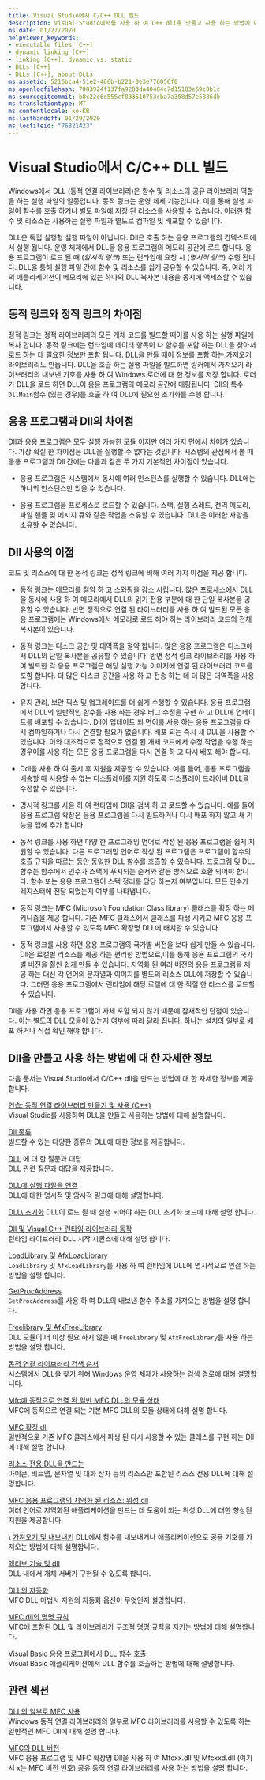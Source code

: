 ```yaml
---
title: Visual Studio에서 C/C++ DLL 빌드
description: Visual Studio에서를 사용 하 여 C++ dll을 만들고 사용 하는 방법에 대 한 개요입니다.
ms.date: 01/27/2020
helpviewer_keywords:
- executable files [C++]
- dynamic linking [C++]
- linking [C++], dynamic vs. static
- DLLs [C++]
- DLLs [C++], about DLLs
ms.assetid: 5216bca4-51e2-466b-b221-0e3e776056f0
ms.openlocfilehash: 7083924f137fa9283da40404c7d15183e59c0b1c
ms.sourcegitcommit: b8c22e6d555cf833510753cba7a368d57e5886db
ms.translationtype: MT
ms.contentlocale: ko-KR
ms.lasthandoff: 01/29/2020
ms.locfileid: "76821423"
---
```

# <a name="create-cc-dlls-in-visual-studio"></a>Visual Studio에서 C/C++ DLL 빌드

Windows에서 DLL (동적 연결 라이브러리)은 함수 및 리소스의 공유 라이브러리 역할을 하는 실행 파일의 일종입니다. 동적 링크는 운영 체제 기능입니다. 이를 통해 실행 파일이 함수를 호출 하거나 별도 파일에 저장 된 리소스를 사용할 수 있습니다. 이러한 함수 및 리소스는 사용하는 실행 파일과 별도로 컴파일 및 배포할 수 있습니다.

DLL은 독립 실행형 실행 파일이 아닙니다. Dll은 호출 하는 응용 프로그램의 컨텍스트에서 실행 됩니다. 운영 체제에서 DLL을 응용 프로그램의 메모리 공간에 로드 합니다. 응용 프로그램이 로드 될 때 (*암시적 링크*) 또는 런타임에 요청 시 (*명시적 링크*) 수행 됩니다. DLL을 통해 실행 파일 간에 함수 및 리소스를 쉽게 공유할 수 있습니다. 즉, 여러 개의 애플리케이션이 메모리에 있는 하나의 DLL 복사본 내용을 동시에 액세스할 수 있습니다.

## <a name="differences-between-dynamic-linking-and-static-linking"></a>동적 링크와 정적 링크의 차이점

정적 링크는 정적 라이브러리의 모든 개체 코드를 빌드할 때이를 사용 하는 실행 파일에 복사 합니다. 동적 링크에는 런타임에 데이터 항목이 나 함수를 포함 하는 DLL을 찾아서 로드 하는 데 필요한 정보만 포함 됩니다. DLL을 만들 때이 정보를 포함 하는 가져오기 라이브러리도 만듭니다. DLL을 호출 하는 실행 파일을 빌드하면 링커에서 가져오기 라이브러리의 내보낸 기호를 사용 하 여 Windows 로더에 대 한 정보를 저장 합니다. 로더가 DLL을 로드 하면 DLL이 응용 프로그램의 메모리 공간에 매핑됩니다. Dll의 특수 `DllMain`함수 (있는 경우)를 호출 하 여 DLL에 필요한 초기화를 수행 합니다.

<a name="differences-between-applications-and-dlls"></a>

## <a name="differences-between-applications-and-dlls"></a>응용 프로그램과 Dll의 차이점

Dll과 응용 프로그램은 모두 실행 가능한 모듈 이지만 여러 가지 면에서 차이가 있습니다. 가장 확실 한 차이점은 DLL을 실행할 수 없다는 것입니다. 시스템의 관점에서 볼 때 응용 프로그램과 Dll 간에는 다음과 같은 두 가지 기본적인 차이점이 있습니다.

- 응용 프로그램은 시스템에서 동시에 여러 인스턴스를 실행할 수 있습니다. DLL에는 하나의 인스턴스만 있을 수 있습니다.

- 응용 프로그램을 프로세스로 로드할 수 있습니다. 스택, 실행 스레드, 전역 메모리, 파일 핸들 및 메시지 큐와 같은 작업을 소유할 수 있습니다. DLL은 이러한 사항을 소유할 수 없습니다.

<a name="advantages-of-using-dlls"></a>

## <a name="advantages-of-using-dlls"></a>Dll 사용의 이점

코드 및 리소스에 대 한 동적 링크는 정적 링크에 비해 여러 가지 이점을 제공 합니다.

- 동적 링크는 메모리를 절약 하 고 스와핑을 감소 시킵니다. 많은 프로세스에서 DLL을 동시에 사용 하 여 메모리에서 DLL의 읽기 전용 부분에 대 한 단일 복사본을 공유할 수 있습니다. 반면 정적으로 연결 된 라이브러리를 사용 하 여 빌드된 모든 응용 프로그램에는 Windows에서 메모리로 로드 해야 하는 라이브러리 코드의 전체 복사본이 있습니다.

- 동적 링크는 디스크 공간 및 대역폭을 절약 합니다. 많은 응용 프로그램은 디스크에서 DLL의 단일 복사본을 공유할 수 있습니다. 반면 정적 링크 라이브러리를 사용 하 여 빌드한 각 응용 프로그램은 해당 실행 가능 이미지에 연결 된 라이브러리 코드를 포함 합니다. 더 많은 디스크 공간을 사용 하 고 전송 하는 데 더 많은 대역폭을 사용 합니다.

- 유지 관리, 보안 픽스 및 업그레이드를 더 쉽게 수행할 수 있습니다. 응용 프로그램에서 DLL의 일반적인 함수를 사용 하는 경우 버그 수정을 구현 하 고 DLL에 업데이트를 배포할 수 있습니다. Dll이 업데이트 되 면이를 사용 하는 응용 프로그램을 다시 컴파일하거나 다시 연결할 필요가 없습니다. 배포 되는 즉시 새 DLL을 사용할 수 있습니다. 이와 대조적으로 정적으로 연결 된 개체 코드에서 수정 작업을 수행 하는 경우이를 사용 하는 모든 응용 프로그램을 다시 연결 하 고 다시 배포 해야 합니다.

- Ddl을 사용 하 여 출시 후 지원을 제공할 수 있습니다. 예를 들어, 응용 프로그램을 배송할 때 사용할 수 없는 디스플레이를 지원 하도록 디스플레이 드라이버 DLL을 수정할 수 있습니다.

- 명시적 링크를 사용 하 여 런타임에 Dll을 검색 하 고 로드할 수 있습니다. 예를 들어 응용 프로그램 확장은 응용 프로그램을 다시 빌드하거나 다시 배포 하지 않고 새 기능을 앱에 추가 합니다.

- 동적 링크를 사용 하면 다양 한 프로그래밍 언어로 작성 된 응용 프로그램을 쉽게 지원할 수 있습니다. 다른 프로그래밍 언어로 작성 된 프로그램은 프로그램이 함수의 호출 규칙을 따르는 동안 동일한 DLL 함수를 호출할 수 있습니다. 프로그램 및 DLL 함수는 함수에서 인수가 스택에 푸시되는 순서와 같은 방식으로 호환 되어야 합니다. 함수 또는 응용 프로그램이 스택 정리를 담당 하는지 여부입니다. 모든 인수가 레지스터에 전달 되었는지 여부를 나타냅니다.

- 동적 링크는 MFC (Microsoft Foundation Class library) 클래스를 확장 하는 메커니즘을 제공 합니다. 기존 MFC 클래스에서 클래스를 파생 시키고 MFC 응용 프로그램에서 사용할 수 있도록 MFC 확장명 DLL에 배치할 수 있습니다.

- 동적 링크를 사용 하면 응용 프로그램의 국가별 버전을 보다 쉽게 만들 수 있습니다. Dll은 로캘별 리소스를 제공 하는 편리한 방법으로,이를 통해 응용 프로그램의 국가별 버전을 훨씬 쉽게 만들 수 있습니다. 지역화 된 여러 버전의 응용 프로그램을 제공 하는 대신 각 언어의 문자열과 이미지를 별도의 리소스 DLL에 저장할 수 있습니다. 그러면 응용 프로그램에서 런타임에 해당 로캘에 대 한 적절 한 리소스를 로드할 수 있습니다.

Dll을 사용 하면 응용 프로그램이 자체 포함 되지 않기 때문에 잠재적인 단점이 있습니다. 이는 별도의 DLL 모듈이 있는지 여부에 따라 달라 집니다. 하나는 설치의 일부로 배포 하거나 직접 확인 해야 합니다.

## <a name="more-information-on-how-to-create-and-use-dlls"></a>Dll을 만들고 사용 하는 방법에 대 한 자세한 정보

다음 문서는 Visual Studio에서 C/C++ dll을 만드는 방법에 대 한 자세한 정보를 제공 합니다.

[연습: 동적 연결 라이브러리 만들기 및 사용 (C++)](walkthrough-creating-and-using-a-dynamic-link-library-cpp.md)\
Visual Studio를 사용하여 DLL을 만들고 사용하는 방법에 대해 설명합니다.

[Dll 종류](kinds-of-dlls.md)\
빌드할 수 있는 다양한 종류의 DLL에 대한 정보를 제공합니다.

[DLL](dll-frequently-asked-questions.md) 에 대 한 질문과 대답\
DLL 관련 질문과 대답을 제공합니다.

[DLL에 실행 파일을 연결](linking-an-executable-to-a-dll.md)\
DLL에 대한 명시적 및 암시적 링크에 대해 설명합니다.

[DLL\ 초기화](run-time-library-behavior.md#initializing-a-dll)
DLL이 로드 될 때 실행 되어야 하는 DLL 초기화 코드에 대해 설명 합니다.

[Dll 및 Visual C++ 런타임 라이브러리 동작](run-time-library-behavior.md)\
런타임 라이브러리 DLL 시작 시퀀스에 대해 설명 합니다.

[LoadLibrary 및 AfxLoadLibrary](loadlibrary-and-afxloadlibrary.md)\
`LoadLibrary` 및 `AfxLoadLibrary`를 사용 하 여 런타임에 DLL에 명시적으로 연결 하는 방법을 설명 합니다.

[GetProcAddress](getprocaddress.md)\
`GetProcAddress`를 사용 하 여 DLL의 내보낸 함수 주소를 가져오는 방법을 설명 합니다.

[Freelibrary 및 AfxFreeLibrary](freelibrary-and-afxfreelibrary.md)\
DLL 모듈이 더 이상 필요 하지 않을 때 `FreeLibrary` 및 `AfxFreeLibrary`를 사용 하는 방법을 설명 합니다.

[동적 연결 라이브러리 검색 순서](/windows/win32/Dlls/dynamic-link-library-search-order)\
시스템에서 DLL을 찾기 위해 Windows 운영 체제가 사용하는 검색 경로에 대해 설명합니다.

[Mfc에 동적으로 연결 된 일반 MFC DLL의 모듈 상태](module-states-of-a-regular-dll-dynamically-linked-to-mfc.md)\
MFC에 동적으로 연결 되는 기본 MFC DLL의 모듈 상태에 대해 설명 합니다.

[MFC 확장 dll](extension-dlls-overview.md)\
일반적으로 기존 MFC 클래스에서 파생 된 다시 사용할 수 있는 클래스를 구현 하는 Dll에 대해 설명 합니다.

[리소스 전용 DLL을 만드는](creating-a-resource-only-dll.md)\
아이콘, 비트맵, 문자열 및 대화 상자 등의 리소스만 포함된 리소스 전용 DLL에 대해 설명합니다.

[MFC 응용 프로그램의 지역화 된 리소스: 위성 dll](localized-resources-in-mfc-applications-satellite-dlls.md)\
여러 언어로 지역화된 애플리케이션을 만드는 데 도움이 되는 위성 DLL에 대한 향상된 지원을 제공합니다.

\ [가져오기 및 내보내기](importing-and-exporting.md)
DLL에서 함수를 내보내거나 애플리케이션으로 공용 기호를 가져오는 방법에 대해 설명합니다.

[액티브 기술 및 dll](active-technology-and-dlls.md)\
DLL 내에서 개체 서버가 구현될 수 있도록 합니다.

[DLL의 자동화](automation-in-a-dll.md)\
MFC DLL 마법사 지원의 자동화 옵션이 무엇인지 설명합니다.

[MFC dll의 명명 규칙](../mfc/mfc-library-versions.md#mfc-static-library-naming-conventions)\
MFC에 포함된 DLL 및 라이브러리가 구조적 명명 규칙을 지키는 방법에 대해 설명합니다.

[Visual Basic 응용 프로그램에서 DLL 함수 호출](calling-dll-functions-from-visual-basic-applications.md)\
Visual Basic 애플리케이션에서 DLL 함수를 호출하는 방법에 대해 설명합니다.

## <a name="related-sections"></a>관련 섹션

[DLL의 일부로 MFC 사용](../mfc/tn011-using-mfc-as-part-of-a-dll.md)\
Windows 동적 연결 라이브러리의 일부로 MFC 라이브러리를 사용할 수 있도록 하는 일반적인 MFC Dll에 대해 설명 합니다.

[MFC의 DLL 버전](../mfc/tn033-dll-version-of-mfc.md)\
MFC 응용 프로그램 및 MFC 확장명 Dll을 사용 하 여 Mfcxx.dll 및 Mfcxxd.dll (여기서 x는 MFC 버전 번호) 공유 동적 연결 라이브러리를 사용 하는 방법을 설명 합니다.
